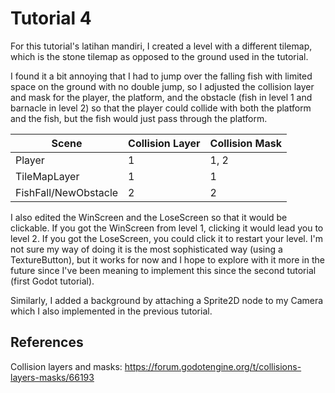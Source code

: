 # Tutorial 4

For this tutorial's latihan mandiri, I created a level with a different tilemap, which is the stone tilemap as opposed to the ground used in the tutorial.

I found it a bit annoying that I had to jump over the falling fish with limited space on the ground with no double jump, so I adjusted the collision layer and mask for the player, the platform, and the obstacle (fish in level 1 and barnacle in level 2) so that the player could collide with both the platform and the fish, but the fish would just pass through the platform.

| Scene | Collision Layer | Collision Mask |
|--- |--- | --- |
|Player | 1 | 1, 2 |
|TileMapLayer | 1 | 1 |
| FishFall/NewObstacle | 2 | 2 |

I also edited the WinScreen and the LoseScreen so that it would be clickable. If you got the WinScreen from level 1, clicking it would lead you to level 2. If you got the LoseScreen, you could click it to restart your level. I'm not sure my way of doing it is the most sophisticated way (using a TextureButton), but it works for now and I hope to explore with it more in the future since I've been meaning to implement this since the second tutorial (first Godot tutorial).

Similarly, I added a background by attaching a Sprite2D node to my Camera which I also implemented in the previous tutorial. 

## References
Collision layers and masks: https://forum.godotengine.org/t/collisions-layers-masks/66193